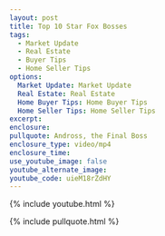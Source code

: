 ```yaml
---
layout: post
title: Top 10 Star Fox Bosses
tags:
  - Market Update
  - Real Estate
  - Buyer Tips
  - Home Seller Tips
options:
  Market Update: Market Update
  Real Estate: Real Estate
  Home Buyer Tips: Home Buyer Tips
  Home Seller Tips: Home Seller Tips 
excerpt:
enclosure:
pullquote: Andross, the Final Boss
enclosure_type: video/mp4
enclosure_time:
use_youtube_image: false
youtube_alternate_image:
youtube_code: uieM18rZdHY
---
```

{% include youtube.html %}

{% include pullquote.html %}
